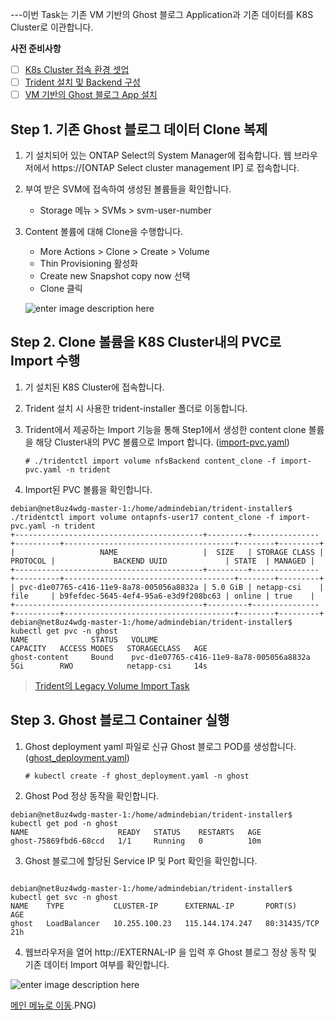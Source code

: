 ---이번 Task는 기존 VM 기반의 Ghost 블로그 Application과 기존 데이터를 K8S Cluster로 이관합니다. 

**사전 준비사항** 
 - [ ] [K8s Cluster 접속 환경 셋업](https://github.com/netappkr/NDX_Handsonworkshop-/blob/master/K8s_on_MultiCloud/OnPremNKS.) 
 - [ ] [Trident 설치 및 Backend 구성](https://github.com/netappkr/NDX_Handsonworkshop-/blob/master/K8s_on_MultiCloud/OnPremNKS.md) 
 - [ ] [VM 기반의 Ghost 블로그 App 설치](https://github.com/netappkr/NDX_Handsonworkshop-/blob/master/Pre-Work2/README.md)
 
 ## Step 1. 기존 Ghost 블로그 데이터 Clone 복제  
1. 기 설치되어 있는 ONTAP Select의 System Manager에 접속합니다. 웹 브라우저에서 https://[ONTAP Select cluster management IP] 로 접속합니다.
2. 부여 받은 SVM에 접속하여 생성된 볼륨들을 확인합니다.
     * Storage 메뉴 > SVMs > svm-user-number 

3. Content 볼륨에 대해 Clone을 수행합니다.
     * More Actions > Clone > Create > Volume 
     * Thin Provisioning 활성화
     * Create new Snapshot copy now 선택 
     * Clone 클릭  
   
   ![enter image description here](https://github.com/netappkr/NDX_Handsonworkshop-/blob/master/containerization/images/content_clone_2.png)

 ## Step 2. Clone 볼륨을 K8S Cluster내의 PVC로 Import 수행      
1. 기 설치된 K8S Cluster에 접속합니다.

2.  Trident 설치 시 사용한 trident-installer 폴더로 이동합니다.

3.  Trident에서 제공하는 Import 기능을 통해  Step1에서 생성한 content clone 볼륨을 해당 Cluster내의 PVC 볼륨으로 Import 합니다. ([import-pvc.yaml](https://github.com/netappkr/NDX_Handsonworkshop-/blob/master/containerization/files/import-pvc.yaml))

      ` # ./tridentctl import volume nfsBackend content_clone -f import-pvc.yaml -n trident
`

8. Import된 PVC 볼륨을 확인합니다. 
 <pre class=" language-undefined"><code class="prism language-&quot;NotActions&quot;: language-undefined">debian@net8uz4wdg-master-1:/home/admindebian/trident-installer$ ./tridentctl import volume ontapnfs-user17 content_clone -f import-pvc.yaml -n trident
+------------------------------------------+---------+---------------+----------+--------------------------------------+--------+---------+
|                   NAME                   |  SIZE   | STORAGE CLASS | PROTOCOL |             BACKEND UUID             | STATE  | MANAGED |
+------------------------------------------+---------+---------------+----------+--------------------------------------+--------+---------+
| pvc-d1e07765-c416-11e9-8a78-005056a8832a | 5.0 GiB | netapp-csi    | file     | b9fefdec-5645-4ef4-95a6-e3d9f208bc63 | online | true    |
+------------------------------------------+---------+---------------+----------+--------------------------------------+--------+---------+
debian@net8uz4wdg-master-1:/home/admindebian/trident-installer$ kubectl get pvc -n ghost
NAME              STATUS   VOLUME                                     CAPACITY   ACCESS MODES   STORAGECLASS   AGE
ghost-content     Bound    pvc-d1e07765-c416-11e9-8a78-005056a8832a   5Gi        RWO            netapp-csi     14s</code></pre>

> [Trident의 Legacy Volume Import Task](https://github.com/netappkr/NDX_Handsonworkshop-/blob/master/K8s_with_Trident/README.md)

 ## Step 3. Ghost 블로그 Container 실행   
1. Ghost deployment yaml 파일로 신규 Ghost 블로그 POD를 생성합니다. ([ghost_deployment.yaml](https://github.com/netappkr/NDX_Handsonworkshop-/blob/master/containerization/files/ghost_deployment.yaml))

    ` # kubectl create -f ghost_deployment.yaml -n ghost
`

3. Ghost Pod 정상 동작을 확인합니다. 
 <pre class=" language-undefined"><code class="prism language-&quot;NotActions&quot;: language-undefined">debian@net8uz4wdg-master-1:/home/admindebian/trident-installer$ kubectl get pod -n ghost
NAME                    READY   STATUS    RESTARTS   AGE
ghost-75869fbd6-68ccd   1/1     Running   0          10m</code></pre>
3. Ghost 블로그에 할당된  Service IP 및 Port 확인을 확인합니다.  
<pre class=" language-undefined"><code class="prism language-&quot;NotActions&quot;: language-undefined">
debian@net8uz4wdg-master-1:/home/admindebian/trident-installer$ kubectl get svc -n ghost
NAME    TYPE           CLUSTER-IP      EXTERNAL-IP       PORT(S)        AGE
ghost   LoadBalancer   10.255.100.23   115.144.174.247   80:31435/TCP   21h</code></pre>
4. 웹브라우저을 열어 http://EXTERNAL-IP 을 입력 후 Ghost 블로그 정상 동작 및 기존 데이터 Import 여부를 확인합니다.

![enter image description here](https://github.com/netappkr/NDX_Handsonworkshop-/blob/master/containerization/images/ghost_import.PNG)

[메인 메뉴로 이동](https://github.com/netappkr/NDX_Handsonworkshop-/).PNG) 






<!--stackedit_data:
eyJoaXN0b3J5IjpbMTkwODQ4NjgxNywzNzg5NjIzNjIsOTI5MT
kwNTU3LDE0NDY1NDIzNjAsMzk0NDk2NDkwLC03NjYxMzg5MDks
LTg5MjI5NTE4OSwyMDU4ODMzMzksLTk2ODM4ODk1Myw3NjA3OT
g5OTksLTM4NzUyODQ4OCwtMTEwMzY0ODIxOSwxNjk5OTc0NTM5
LC0xNDI5ODg0MzAsLTkzNTM3MjMwNCw4Nzc2MzU1MjZdfQ==
-->